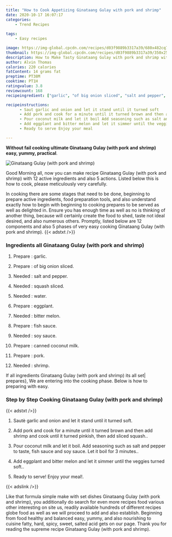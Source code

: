```yaml
---
title: "How to Cook Appetizing Ginataang Gulay with pork and shrimp"
date: 2020-10-17 16:07:17
categories:
    - Trend Recipes
    
tags:
    - Easy recipes

image: https://img-global.cpcdn.com/recipes/d03f9889b3317a39/680x482cq70/ginataang-gulay-with-pork-and-shrimp-recipe-main-photo.jpg
thumbnail: https://img-global.cpcdn.com/recipes/d03f9889b3317a39/350x250cq70/ginataang-gulay-with-pork-and-shrimp-recipe-main-photo.jpg
description: How to Make Tasty Ginataang Gulay with pork and shrimp with 12 ingredients and 5 stages of easy cooking.
author: Alvin Thomas
calories: 220 calories
fatContent: 14 grams fat
preptime: PT38M
cooktime: PT1H
ratingvalue: 3.8
reviewcount: 168
recipeingredient: ["garlic", "of big onion sliced", "salt and pepper", "squash sliced", "water", "eggplant", "bitter melon", "fish sauce", "soy sauce", "canned coconut milk", "pork", "shrimp"]

recipeinstructions: 
      - Saut garlic and onion and let it stand until it turned soft 
      - Add pork and cook for a minute until it turned brown and then add shrimp and cook until it turned pinkish then add sliced squash 
      - Pour coconut milk and let it boil Add seasoning such as salt and pepper to taste fish sauce and soy sauce Let it boil for 3 minutes 
      - Add eggplant and bitter melon and let it simmer until the veggies turned soft 
      - Ready to serve Enjoy your meal

---
```




**Without fail cooking ultimate Ginataang Gulay (with pork and shrimp) easy, yummy, practical**. 


![Ginataang Gulay (with pork and shrimp)](https://img-global.cpcdn.com/recipes/d03f9889b3317a39/680x482cq70/ginataang-gulay-with-pork-and-shrimp-recipe-main-photo.jpg "Ginataang Gulay (with pork and shrimp)")




Good Morning all, now you can make recipe Ginataang Gulay (with pork and shrimp) with 12 active ingredients and also 5 actions. Listed below this is how to cook, please meticulously very carefully.

In cooking there are some stages that need to be done, beginning to prepare active ingredients, food preparation tools, and also understand exactly how to begin with beginning to cooking prepares to be served as well as delighted in. Ensure you has enough time as well as no is thinking of another thing, because will certainly create the food to shed, taste not ideal desired, and also numerous others. Promptly, listed below are 12 components and also 5 phases of very easy cooking Ginataang Gulay (with pork and shrimp).
{{< adstxt />}}

### Ingredients all Ginataang Gulay (with pork and shrimp)


1. Prepare  : garlic.

1. Prepare  : of big onion sliced.

1. Needed  : salt and pepper.

1. Needed  : squash sliced.

1. Needed  : water.

1. Prepare  : eggplant.

1. Needed  : bitter melon.

1. Prepare  : fish sauce.

1. Needed  : soy sauce.

1. Prepare  : canned coconut milk.

1. Prepare  : pork.

1. Needed  : shrimp.



If all ingredients Ginataang Gulay (with pork and shrimp) its all set| prepares}, We are entering into the cooking phase. Below is how to preparing with easy.

### Step by Step Cooking Ginataang Gulay (with pork and shrimp)

{{< adstxt />}}


1. Sautè garlic and onion and let it stand until it turned soft.



1. Add pork and cook for a minute until it turned brown and then add shrimp and cook until it turned pinkish, then add sliced squash..



1. Pour coconut milk and let it boil. Add seasoning such as salt and pepper to taste, fish sauce and soy sauce. Let it boil for 3 minutes..



1. Add eggplant and bitter melon and let it simmer until the veggies turned soft..



1. Ready to serve! Enjoy your meal!.





{{< adslink />}}

Like that formula simple make with set dishes Ginataang Gulay (with pork and shrimp), you additionally do search for even more recipes food various other interesting on site us, readily available hundreds of different recipes globe food as well as we will proceed to add and also establish. Beginning from food healthy and balanced easy, yummy, and also nourishing to cuisine fatty, hard, spicy, sweet, salted acid gets on our page. Thank you for reading the supreme recipe Ginataang Gulay (with pork and shrimp).
